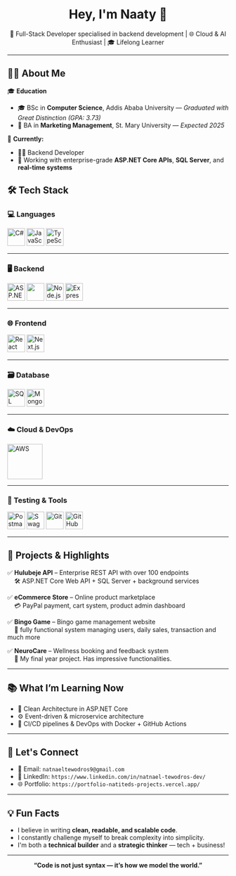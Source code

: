 <h1 align="center">Hey, I'm Naaty 👋</h1>
<p align="center">🚀 Full-Stack Developer specialised in backend development | 🌐 Cloud & AI Enthusiast | 🎓 Lifelong Learner</p>

---

## 🧑‍💻 About Me

🎓 **Education**  
- 🎓 BSc in **Computer Science**, Addis Ababa University — *Graduated with Great Distinction (GPA: 3.73)*  
- 📘 BA in **Marketing Management**, St. Mary University — *Expected 2025*

💼 **Currently:**  
- 👨‍💻 Backend Developer  
- 🧠 Working with enterprise-grade **ASP.NET Core APIs**, **SQL Server**, and **real-time systems**

## 🛠️ Tech Stack

### 💻 Languages
<p>
  <img src="https://cdn.jsdelivr.net/gh/devicons/devicon/icons/csharp/csharp-original.svg" width="40" alt="C#" />
  <img src="https://cdn.jsdelivr.net/gh/devicons/devicon/icons/javascript/javascript-original.svg" width="40" alt="JavaScript" />
  <img src="https://cdn.jsdelivr.net/gh/devicons/devicon/icons/typescript/typescript-original.svg" width="40" alt="TypeScript" />
</p>

---

### 🖥️ Backend
<p>
  <img src="https://cdn.jsdelivr.net/gh/devicons/devicon/icons/dotnetcore/dotnetcore-original.svg" width="40" alt="ASP.NET Core" />
  <img src="https://cdn.jsdelivr.net/gh/devicons/devicon/icons/dot-net/dot-net-original.svg" width="40" height="40"/>
  <img src="https://cdn.jsdelivr.net/gh/devicons/devicon/icons/nodejs/nodejs-original.svg" width="40" alt="Node.js" />
  <img src="https://cdn.jsdelivr.net/gh/devicons/devicon/icons/express/express-original.svg" width="40" alt="Express.js" />
</p>

---

### 🌐 Frontend
<p>
  <img src="https://cdn.jsdelivr.net/gh/devicons/devicon/icons/react/react-original.svg" width="40" alt="React" />
  <img src="https://cdn.jsdelivr.net/gh/devicons/devicon/icons/nextjs/nextjs-original.svg" width="40" alt="Next.js" />
</p>

---

### 🗃️ Database
<p>
  <img src="https://upload.wikimedia.org/wikipedia/commons/8/87/Sql_data_base_with_logo.png" width="40" alt="SQL Server" />
  <img src="https://cdn.jsdelivr.net/gh/devicons/devicon/icons/mongodb/mongodb-original.svg" width="40" alt="MongoDB" />
</p>

---

### ☁️ Cloud & DevOps
<p>
  <img src="https://upload.wikimedia.org/wikipedia/commons/9/93/Amazon_Web_Services_Logo.svg" width="80" alt="AWS" />
</p>

---

### 🧪 Testing & Tools
<p>
  <img src="https://cdn.jsdelivr.net/gh/devicons/devicon/icons/postman/postman-original.svg" width="40" alt="Postman" />
  <img src="https://cdn.jsdelivr.net/gh/devicons/devicon/icons/swagger/swagger-original.svg" width="40" alt="Swagger" />
  <img src="https://cdn.jsdelivr.net/gh/devicons/devicon/icons/git/git-original.svg" width="40" alt="Git" />
  <img src="https://cdn.jsdelivr.net/gh/devicons/devicon/icons/github/github-original.svg" width="40" alt="GitHub" />
</p>

---

## 🚀 Projects & Highlights

✅ **Hulubeje API** – Enterprise REST API with over 100 endpoints  
&nbsp;&nbsp;&nbsp;&nbsp;🛠 ASP.NET Core Web API + SQL Server + background services  

✅ **eCommerce Store** – Online product marketplace  
&nbsp;&nbsp;&nbsp;&nbsp;💳 PayPal payment, cart system, product admin dashboard

✅ **Bingo Game** – Bingo game management website  
&nbsp;&nbsp;&nbsp;&nbsp;🔗 fully functional system managing users, daily sales, transaction and much more

✅ **NeuroCare** – Wellness booking and feedback system  
&nbsp;&nbsp;&nbsp;&nbsp;🧠 My final year project. Has impressive functionalities.

---

## 📚 What I’m Learning Now

- 🧼 Clean Architecture in ASP.NET Core  
- ⚙️ Event-driven & microservice architecture  
- 🧪 CI/CD pipelines & DevOps with Docker + GitHub Actions  

---

## 🤝 Let's Connect

- 📧 Email: `natnaeltewodros9@gmail.com`
- 💼 LinkedIn: `https://www.linkedin.com/in/natnael-tewodros-dev/`
- 🌐 Portfolio: `https://portfolio-natiteds-projects.vercel.app/`

---

## 💡 Fun Facts
 
- I believe in writing **clean, readable, and scalable code**.  
- I constantly challenge myself to break complexity into simplicity.  
- I'm both a **technical builder** and a **strategic thinker** — tech + business!

---

<p align="center">
  <b>“Code is not just syntax — it’s how we model the world.”</b>  
</p>
